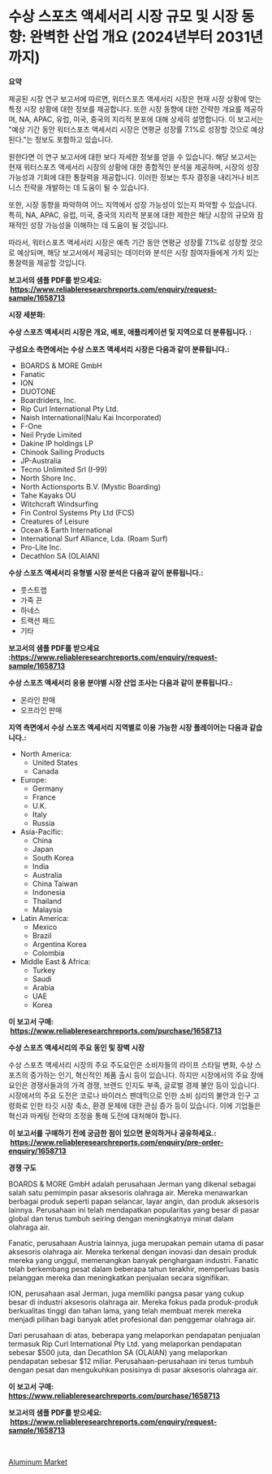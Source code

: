 <p><h1>수상 스포츠 액세서리 시장 규모 및 시장 동향: 완벽한 산업 개요 (2024년부터 2031년까지)</h1></p><p><strong>요약</strong></p>
<p><p>제공된 시장 연구 보고서에 따르면, 워터스포츠 액세서리 시장은 현재 시장 상황에 맞는 특정 시장 상황에 대한 정보를 제공합니다. 또한 시장 동향에 대한 간략한 개요를 제공하며, NA, APAC, 유럽, 미국, 중국의 지리적 분포에 대해 상세히 설명합니다. 이 보고서는 "예상 기간 동안 워터스포츠 액세서리 시장은 연평균 성장률 7.1%로 성장할 것으로 예상된다."는 정보도 포함하고 있습니다.</p><p>원한다면 이 연구 보고서에 대한 보다 자세한 정보를 얻을 수 있습니다. 해당 보고서는 현재 워터스포츠 액세서리 시장의 상황에 대한 종합적인 분석을 제공하며, 시장의 성장 가능성과 기회에 대한 통찰력을 제공합니다. 이러한 정보는 투자 결정을 내리거나 비즈니스 전략을 개발하는 데 도움이 될 수 있습니다.</p><p>또한, 시장 동향을 파악하여 어느 지역에서 성장 가능성이 있는지 파악할 수 있습니다. 특히, NA, APAC, 유럽, 미국, 중국의 지리적 분포에 대한 제한은 해당 시장의 규모와 잠재적인 성장 가능성을 이해하는 데 도움이 될 것입니다.</p><p>따라서, 워터스포츠 액세서리 시장은 예측 기간 동안 연평균 성장률 7.1%로 성장할 것으로 예상되며, 해당 보고서에서 제공되는 데이터와 분석은 시장 참여자들에게 가치 있는 통찰력을 제공할 것입니다.</p></p>
<p><strong>보고서의 샘플 PDF를 받으세요: &nbsp;<a href="https://www.reliableresearchreports.com/enquiry/request-sample/1658713">https://www.reliableresearchreports.com/enquiry/request-sample/1658713</a></strong></p>
<p><strong>시장 세분화:</strong></p>
<p><strong> 수상 스포츠 액세서리 시장은 개요, 배포, 애플리케이션 및 지역으로 더 분류됩니다. :</strong></p>
<p><strong>구성요소 측면에서는 수상 스포츠 액세서리 시장은 다음과 같이 분류됩니다.:</strong></p>
<p><ul><li>BOARDS & MORE GmbH</li><li>Fanatic</li><li>ION</li><li>DUOTONE</li><li>Boardriders, Inc.</li><li>Rip Curl International Pty Ltd.</li><li>Naish International(Nalu Kai Incorporated)</li><li>F-One</li><li>Neil Pryde Limited</li><li>Dakine IP holdings LP</li><li>Chinook Sailing Products</li><li>JP-Australia</li><li>Tecno Unlimited Srl (I-99)</li><li>North Shore Inc.</li><li>North Actionsports B.V. (Mystic Boarding)</li><li>Tahe Kayaks OU</li><li>Witchcraft Windsurfing</li><li>Fin Control Systems Pty Ltd (FCS)</li><li>Creatures of Leisure</li><li>Ocean & Earth International</li><li>International Surf Alliance, Lda. (Roam Surf)</li><li>Pro-Lite Inc.</li><li>Decathlon SA (OLAIAN)</li></ul></p>
<p><strong> 수상 스포츠 액세서리 유형별 시장 분석은 다음과 같이 분류됩니다.:</strong></p>
<p><ul><li>풋스트랩</li><li>가죽 끈</li><li>하네스</li><li>트랙션 패드</li><li>기타</li></ul></p>
<p><strong>보고서의 샘플 PDF를 받으세요 :<a href="https://www.reliableresearchreports.com/enquiry/request-sample/1658713">https://www.reliableresearchreports.com/enquiry/request-sample/1658713</a></strong></p>
<p><strong> 수상 스포츠 액세서리 응용 분야별 시장 산업 조사는 다음과 같이 분류됩니다.:</strong></p>
<p><ul><li>온라인 판매</li><li>오프라인 판매</li></ul></p>
<p><strong>지역 측면에서 수상 스포츠 액세서리 지역별로 이용 가능한 시장 플레이어는 다음과 같습니다.:</strong></p>
<p><ul>
    <li>
        North America:
        <ul>
            <li>United States</li>
            <li>Canada</li>
        </ul>
    </li>
    <li>
        Europe:
        <ul>
            <li>Germany</li>
            <li>France</li>
            <li>U.K.</li>
            <li>Italy</li>
            <li>Russia</li>
        </ul>
    </li>
    <li>
        Asia-Pacific:
        <ul>
            <li>China</li>
            <li>Japan</li>
            <li>South Korea</li>
            <li>India</li>
            <li>Australia</li>
            <li>China Taiwan</li>
            <li>Indonesia</li>
            <li>Thailand</li>
            <li>Malaysia</li>
        </ul>
    </li>
    <li>
        Latin America:
        <ul>
            <li>Mexico</li>
            <li>Brazil</li>
            <li>Argentina Korea</li>
            <li>Colombia</li>
        </ul>
    </li>
    <li>
        Middle East & Africa:
        <ul>
            <li>Turkey</li>
            <li>Saudi</li>
            <li>Arabia</li>
            <li>UAE</li>
            <li>Korea</li>
        </ul>
    </li>
    </ul></p>
<p><strong>이 보고서 구매: &nbsp;<a href="https://www.reliableresearchreports.com/purchase/1658713">https://www.reliableresearchreports.com/purchase/1658713</a></strong></p>
<p><strong>수상 스포츠 액세서리의 주요 동인 및 장벽 시장</strong></p>
<p><p>수상 스포츠 액세서리 시장의 주요 주도요인은 소비자들의 라이프 스타일 변화, 수상 스포츠의 증가하는 인기, 혁신적인 제품 출시 등이 있습니다. 하지만 시장에서의 주요 장애요인은 경쟁사들과의 가격 경쟁, 브랜드 인지도 부족, 글로벌 경제 불안 등이 있습니다. 시장에서의 주요 도전은 코로나 바이러스 팬데믹으로 인한 소비 심리의 불안과 인구 고령화로 인한 타깃 시장 축소, 환경 문제에 대한 관심 증가 등이 있습니다. 이에 기업들은 혁신과 마케팅 전략의 조정을 통해 도전에 대처해야 합니다.</p></p>
<p><strong>이 보고서를 구매하기 전에 궁금한 점이 있으면 문의하거나 공유하세요.: &nbsp;<a href="https://www.reliableresearchreports.com/enquiry/pre-order-enquiry/1658713">https://www.reliableresearchreports.com/enquiry/pre-order-enquiry/1658713</a></strong></p>
<p><strong>경쟁 구도</strong></p>
<p><p>BOARDS & MORE GmbH adalah perusahaan Jerman yang dikenal sebagai salah satu pemimpin pasar aksesoris olahraga air. Mereka menawarkan berbagai produk seperti papan selancar, layar angin, dan produk aksesoris lainnya. Perusahaan ini telah mendapatkan popularitas yang besar di pasar global dan terus tumbuh seiring dengan meningkatnya minat dalam olahraga air.</p><p>Fanatic, perusahaan Austria lainnya, juga merupakan pemain utama di pasar aksesoris olahraga air. Mereka terkenal dengan inovasi dan desain produk mereka yang unggul, memenangkan banyak penghargaan industri. Fanatic telah berkembang pesat dalam beberapa tahun terakhir, memperluas basis pelanggan mereka dan meningkatkan penjualan secara signifikan.</p><p>ION, perusahaan asal Jerman, juga memiliki pangsa pasar yang cukup besar di industri aksesoris olahraga air. Mereka fokus pada produk-produk berkualitas tinggi dan tahan lama, yang telah membuat merek mereka menjadi pilihan bagi banyak atlet profesional dan penggemar olahraga air.</p><p>Dari perusahaan di atas, beberapa yang melaporkan pendapatan penjualan termasuk Rip Curl International Pty Ltd. yang melaporkan pendapatan sebesar $500 juta, dan Decathlon SA (OLAIAN) yang melaporkan pendapatan sebesar $12 miliar. Perusahaan-perusahaan ini terus tumbuh dengan pesat dan mengukuhkan posisinya di pasar aksesoris olahraga air.</p></p>
<p><strong>이 보고서 구매: &nbsp; <a href="https://www.reliableresearchreports.com/purchase/1658713">https://www.reliableresearchreports.com/purchase/1658713</a></strong></p>
<p><strong>보고서의 샘플 PDF를 받으세요: &nbsp;<a href="https://www.reliableresearchreports.com/enquiry/request-sample/1658713">https://www.reliableresearchreports.com/enquiry/request-sample/1658713</a></strong><strong></strong></p>
<p>&nbsp;</p>
<p><p><a href="https://cautious-neon-760.notion.site/Decoding-the-Aluminum-Market-A-Deep-Dive-into-the-Latest-Market-Trends-Market-Segmentation-and-Co-ba8691e2b24b4480ad3070016e34bce0">Aluminum Market</a></p></p>